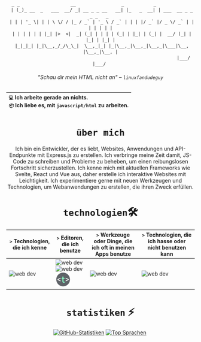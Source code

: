 <div align="center">

```brainfuck
  _ _                   __                 _           _                        
 | (_)_ __  _   ___  __/ _| __ _ _ __   __| |_   _  __| | ___  __ _ _   _ _   _ 
 | | | '_ \| | | \ \/ / |_ / _` | '_ \ / _` | | | |/ _` |/ _ \/ _` | | | | | | |
 | | | | | | |_| |>  <|  _| (_| | | | | (_| | |_| | (_| |  __/ (_| | |_| | |_| |
 |_|_|_| |_|\__,_/_/\_\_|  \__,_|_| |_|\__,_|\__,_|\__,_|\___|\__, |\__,_|\__, |
                                                              |___/       |___/ 
```
###### "Schau dir mein HTML nicht an" – `linuxfandudeguy`

  | `💻`  Ich arbeite gerade an **nichts**.<br/>`📦`  Ich liebe es, mit `javascript/html` zu arbeiten.</br> |
  |:---|

# `über mich` 

Ich bin ein Entwickler, der es liebt, Websites, Anwendungen und API-Endpunkte mit Express.js zu erstellen. Ich verbringe meine Zeit damit, JS-Code zu schreiben und Probleme zu beheben, um einen reibungslosen Fortschritt sicherzustellen. Ich kenne mich mit aktuellen Frameworks wie Svelte, React und Vue aus, daher erstelle ich interaktive Websites mit Leichtigkeit. Ich experimentiere gerne mit neuen Werkzeugen und Technologien, um Webanwendungen zu erstellen, die ihren Zweck erfüllen.

# `technologien`🛠
| `>` Technologien, die ich kenne | `>` Editoren, die ich benutze | `>` Werkzeuge oder Dinge, die ich oft in meinen Apps benutze | `>` Technologien, die ich hasse oder nicht benutzen kann | 
|---------------------|---------------|----------------------------------------|----------------------------------|
| <img src="https://skillicons.dev/icons?i=html,js,react,vue,svelte,css,nodejs,python,rust" alt="web dev" height="40"/> | <img src="https://skillicons.dev/icons?i=sublime,vscode" alt="web dev" height="40"/><img src="https://upload.wikimedia.org/wikipedia/commons/thumb/8/8a/Gnu-nano.svg/1024px-Gnu-nano.svg.png" alt="web dev" height="40"/><img src="/assets/images/unnamed.png" alt="web dev" height="40"/> | <img src="https://skillicons.dev/icons?i=tailwind,npm,git,github,bootstrap,vercel,debian,express,obsidian" alt="web dev" height="40"/> | <img src="https://skillicons.dev/icons?i=electron,firebase,php,tauri" alt="web dev" height="40"/> |

# `statistiken` ⚡
  
  <a href="#">![GitHub-Statistiken](https://github-readme-stats.vercel.app/api?username=linuxfandudeguy&theme=blueberry&count_private=true&hide_border=true&line_height=20)</a>
  <a href="#">![Top Sprachen](https://github-readme-stats.vercel.app/api/top-langs/?username=linuxfandudeguy&layout=compact&theme=blueberry&count_private=true&hide_border=true)</a>
  <img src="https://komarev.com/ghpvc/?username=linuxfandudeguy&style=for-the-badge&color=orange" alt=""/>
